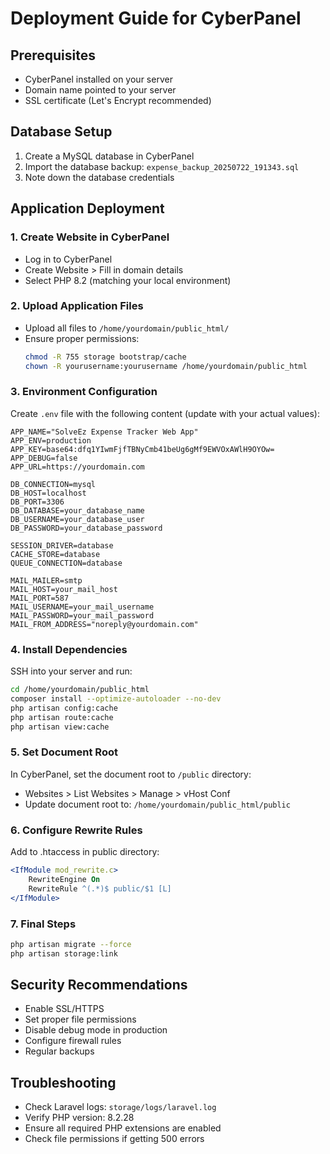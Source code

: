 # Deployment Guide for CyberPanel

## Prerequisites
- CyberPanel installed on your server
- Domain name pointed to your server
- SSL certificate (Let's Encrypt recommended)

## Database Setup
1. Create a MySQL database in CyberPanel
2. Import the database backup: `expense_backup_20250722_191343.sql`
3. Note down the database credentials

## Application Deployment

### 1. Create Website in CyberPanel
- Log in to CyberPanel
- Create Website > Fill in domain details
- Select PHP 8.2 (matching your local environment)

### 2. Upload Application Files
- Upload all files to `/home/yourdomain/public_html/`
- Ensure proper permissions:
  ```bash
  chmod -R 755 storage bootstrap/cache
  chown -R yourusername:yourusername /home/yourdomain/public_html
  ```

### 3. Environment Configuration
Create `.env` file with the following content (update with your actual values):

```env
APP_NAME="SolveEz Expense Tracker Web App"
APP_ENV=production
APP_KEY=base64:dfq1YIwmFjfTBNyCmb41beUg6gMf9EWVOxAWlH9OYOw=
APP_DEBUG=false
APP_URL=https://yourdomain.com

DB_CONNECTION=mysql
DB_HOST=localhost
DB_PORT=3306
DB_DATABASE=your_database_name
DB_USERNAME=your_database_user
DB_PASSWORD=your_database_password

SESSION_DRIVER=database
CACHE_STORE=database
QUEUE_CONNECTION=database

MAIL_MAILER=smtp
MAIL_HOST=your_mail_host
MAIL_PORT=587
MAIL_USERNAME=your_mail_username
MAIL_PASSWORD=your_mail_password
MAIL_FROM_ADDRESS="noreply@yourdomain.com"
```

### 4. Install Dependencies
SSH into your server and run:
```bash
cd /home/yourdomain/public_html
composer install --optimize-autoloader --no-dev
php artisan config:cache
php artisan route:cache
php artisan view:cache
```

### 5. Set Document Root
In CyberPanel, set the document root to `/public` directory:
- Websites > List Websites > Manage > vHost Conf
- Update document root to: `/home/yourdomain/public_html/public`

### 6. Configure Rewrite Rules
Add to .htaccess in public directory:
```apache
<IfModule mod_rewrite.c>
    RewriteEngine On
    RewriteRule ^(.*)$ public/$1 [L]
</IfModule>
```

### 7. Final Steps
```bash
php artisan migrate --force
php artisan storage:link
```

## Security Recommendations
- Enable SSL/HTTPS
- Set proper file permissions
- Disable debug mode in production
- Configure firewall rules
- Regular backups

## Troubleshooting
- Check Laravel logs: `storage/logs/laravel.log`
- Verify PHP version: 8.2.28
- Ensure all required PHP extensions are enabled
- Check file permissions if getting 500 errors
